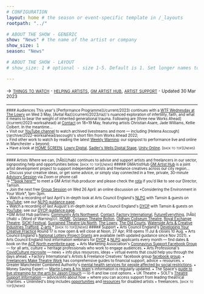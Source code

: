 ```yaml
---
# CONFIGURATION
layout: home # the season or event-specific template in /_layouts
rootpath: "../"

# ABOUT THE SHOW - GENERIC
show: "News" # the name of the artist or company
show_size: 1
season: "News"

# ABOUT THE SHOW - LAYOUT
# show_size: 1 # optional - size 1-5. Default is 1. Set longer names to lower values

---
```

<span style='font-variant: small-caps'>→ [things to watch](/news/#audiences) · [helping artists](/news/#artists), [gm artist hub](/news/#gmartisthub), [artist support](/news/#support)</span> · <small>Updated 30 Mar 2023<small>        
<hr>          
#### Audiences         
This year's [Performance Programme](/current/2023) continues with a <a href="https://thelowry.com/wtf-wednesday" target="_blank">WTF Wednesday at The Lowry</a> on Wed 3 May, [Avital Raz](/current/2023/raz)'s nuanced exploration of infertility, faith, and what it means to bear the weight of inherited generational trauma. Following are [three new Works Ahead](/current/2023-worksahead) at <a href="https://contactmcr.com" target="_blank">Contact</a> on 18+19 May, featuring artists Christian Asare, Jade Williams, Kellie Colbert. In the meantime…<br>• Visit our <a href="https://youtube.com/c/WordofWarning" target="_blank">YouTube channel</a> to watch archived livestreams and more — including [Helena Ascough](/archive/2022-worksahead/ascough)'s short film from Works Ahead 2022;<br>• Find other work to watch by reading the latest <a href="http://wordofwarning.posthaven.com" target="_blank">Weekly Warning</a>: our signpost to performance live and online in Manchester + beyond;<br>• Have a look at <a href="https://screen.homemcr.org" target="_blank">HOME SCREEN</a>, <a href="https://thelowry.com/lowry-digital" target="_blank">Lowry Digital</a>, <a href="https://sadlerswells.com/digital-stage" target="_blank">Sadler's Wells Digital Stage</a>, <a href="https://unitytheatreliverpool.co.uk/unity-online" target="_blank">Unity Online</a>.        
<span style='font-variant: small-caps'>[back to top](/news)</span>        
<hr>          
#### Artists         
Where we can, [hÅb](/hab) continues to advise and support artists and freelancers in our sector, signposting help and opportunities below.          
<span style='font-variant: small-caps'>[back to top](/news)</span>         
##### GMArtistHub        
<a href="http://gm-artisthub.co.uk" target="_blank">GM Artist Hub</a> is a joint artist development project to support independent artists and freelance creatives across our city region…<br>• Discuss your creative ideas, or get some advice, or simply stay connected in a free, private, 30-minute <a href="https://gm-artisthub.co.uk/advisory-sessions" target="_blank">Advisory Session</a> via Zoom or phone call<br>→ <a href="http://app.squarespacescheduling.com/schedule.php?owner=19370486&appointmentType=13786606" target="_blank">**book here**</a> to meet a GM Artist Hub producer and please check the <a href="https://gm-artisthub.co.uk/advisory-sessions" target="_blank">rota</a> if you'd like to see our Director, Tamsin.<br>• Join the next free <a href="https://gm-artisthub.co.uk/group-sessions" target="_blank">Group Session</a> on Wed 26 April: an online discussion on *Considering the Environment in Your Work*, 1pm-3pm.<br>• Watch a recording of last April's in-depth look at Arts Council England's <a href="https://artscouncil.org.uk/projectgrants" target="_blank">NLPG</a> with Tamsin & guests on <a href="https://youtu.be/wp43m8d5Cbw" target="_blank">YouTube</a>; see our <a href="https://www.gm-artisthub.co.uk/nlpg-guidance" target="_blank">NLPG guidance page</a>.<br>• Watch a recording of last August's in-depth look at Arts Council England's <a href="https://artscouncil.org.uk/DYCP" target="_blank">DYCP</a> with Tamsin & guests on <a href="https://youtu.be/POWwDg_STRw" target="_blank">YouTube</a>; see our <a href="https://www.gm-artisthub.co.uk/dycp-guidance" target="_blank">DYCP guidance page</a>.<br>*GM Artist Hub partners: <a href="https://can.uk.com" target="_blank">Community Arts Northwest</a>, <a href="https://contactmcr.com" target="_blank">Contact</a>, <a href="https://factoryinternational.org" target="_blank">Factory International</a>, <a href="https://futureeverything.org" target="_blank">FutureEverything</a>, [hÅb](/hab) + [Word of Warning](/), <a href="https://homemcr.org" target="_blank">HOME</a>, <a href="https://octagonbolton.co.uk" target="_blank">Octagon Theatre Bolton</a>, <a href="https://coliseum.org.uk" target="_blank">Oldham Coliseum Theatre</a>, <a href="http://royalexchange.co.uk" target="_blank">Royal Exchange Theatre</a>, <a href="https://sickfestival.com" target="_blank">SICK! Festival</a>, <a href="https://stunlive.com" target="_blank">Sustained Theatre Up North</a>, <a href="https://thelowry.com" target="_blank">The Lowry</a>, <a href="https://theoldcourts.com" target="_blank">The Old Courts</a>, <a href="https://watersidearts.org" target="_blank">Waterside Arts & Creative Industries Trafford</a>, <a href="https://z-arts.org" target="_blank">Z-arts</a>.*        
<span style='font-variant: small-caps'>[back to top](/news)</span>        
##### Support         
• Arts Council England's <a href="https://artscouncil.org.uk/DYCP" target="_blank">Developing Your Creative Practice</a> Round 17 is now open & will close at Noon, 27 Apr; R18 opens 11 Jul & closes 10 Aug.         
• Arts Council England's <a href="https://artscouncil.org.uk/projectgrants" target="_blank">National Lottery Project Grants</a> are available (with updated guidance since Nov 2021).        
• Arts Council England host information webinars for <a href="https://artscouncil.org.uk/DYCP" target="_blank">DYCP</a> & <a href="https://artscouncil.org.uk/projectgrants" target="_blank">NLPG</a> applicants every month — find dates & book on the <a href="https://www.eventbrite.co.uk/o/arts-council-england-events-north-28185338891" target="_blank">ACE North eventbrite page</a>.        
• Arts Marketing Association's <a href="http://facebook.com/groups/AMACommunitySupport" target="_blank">Coronavirus Support Facebook Group</a> — for all arts, culture + heritage professionals who work to engage audiences.        
• Arts Professional's <a href="http://www.artsprofessional.co.uk/magazine/covidculture" target="_blank">CovidCulture microsite</a> — news + info plus resources, ideas + virtual events that could help you through the days ahead.          
• Factory International's Artists & Freelance Creatives' facebook group <a href="http://www.facebook.com/groups/mifartistfreelancedropin" target="_blank">facebook group</a>.        
• <a href="http://www.freelancersmaketheatrework.com/financial-support" target="_blank">Freelancers Make Theatre Work</a> has comprehensive guides to financial support, advice + resources.        
• Greater Manchester Combined Authority's <a href="http://www.greatermanchester-ca.gov.uk/news/new-mental-health-services-for-people-affected-by-social-restrictions" target="_blank">mental health services for people affected by social restrictions</a>.         
• Money Saving Expert — <a href="http://www.moneysavingexpert.com/news" target="_blank">Martin Lewis & his team</a>'s information is regularly updated.           
• The Space's <a href="http://www.thespace.org/resource/live-streaming-arts-lo-fi-and-low-cost-options" target="_blank">guide to live streaming for the arts by Jason Crouch</a> — lo-fi and low cost options.        
• UK Theatre + SOLT's <a href="http://theatresupport.info" target="_blank">Theatre Support Information</a> — advice/info about how + where you can access support from leading theatrical charities.        
• Unlimited's blog includes <a href="https://weareunlimited.org.uk/blog/?category=resources" target="_blank">opportunities</a> and <a href="https://weareunlimited.org.uk/blog/?category=resources" target="_blank">resources</a> for disabled artists + freelancers.        
<span style='font-variant: small-caps'>[back to top](/news)</span>
